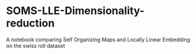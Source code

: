 # SOMS-LLE-Dimensionality-reduction
A notebook comparing Self Organizing Maps and Locally Linear Embedding on the swiss roll dataset
